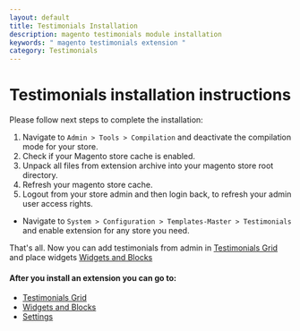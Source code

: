 ```yaml
---
layout: default
title: Testimonials Installation
description: magento testimonials module installation
keywords: " magento testimonials extension "
category: Testimonials
---
```


# Testimonials installation instructions

Please follow next steps to complete the installation:

1. Navigate to `Admin > Tools > Compilation` and deactivate the compilation
mode for your store.
2. Check if your Magento store cache is enabled.
3. Unpack all files from extension archive into your magento store root directory.
4. Refresh your magento store cache.
5. Logout from your store admin and then login back, to refresh your admin user
access rights.

* Navigate to `System > Configuration > Templates-Master > Testimonials` and
enable extension for any store you need.

That's all. Now you can add testimonials from admin in [Testimonials Grid][testimonials_grid] and place widgets [Widgets and Blocks][widgets_and_blocks]

#### After you install an extension you can go to:

* [Testimonials Grid][testimonials_grid]
* [Widgets and Blocks][widgets_and_blocks]
* [Settings][settings]

[testimonials_grid]: /m1/extensions/testimonials/#testimonials-grid
[widgets_and_blocks]: /m1/extensions/testimonials/widgets-and-blocks
[settings]: /m1/extensions/testimonials/#settings
